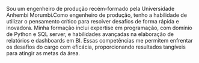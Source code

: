 Sou um engenheiro de produção recém-formado pela Universidade Anhembi Morumbi.Como engenheiro de produção, tenho a habilidade de utilizar o pensamento crítico para resolver desafios de forma rápida e inovadora. Minha formação inclui expertise em programação, com domínio de Python e SQL server, e habilidades avançadas na elaboração de relatórios e dashboards em BI. Essas competências me permitem enfrentar os desafios do cargo com eficácia, proporcionando resultados tangíveis para atingir as metas da área.
